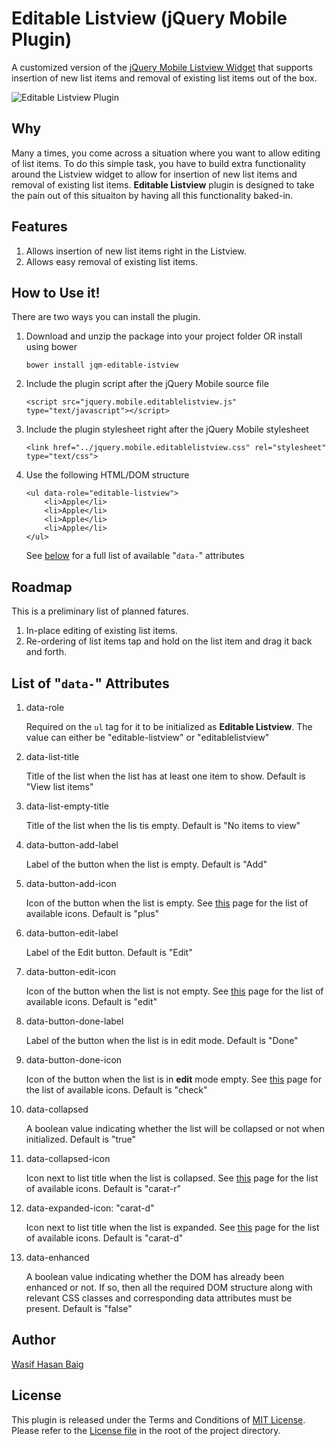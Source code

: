 Editable Listview (jQuery Mobile Plugin)
========================================
A customized version of the [jQuery Mobile Listview Widget](http://demos.jquerymobile.com/1.4.2/listview/) that supports insertion of new list items and removal of existing list items out of the box.

![Editable Listview Plugin](https://raw.githubusercontent.com/baig/jquerymobile-editablelistview/master/editable-listview.png)

## Why
Many a times, you come across a situation where you want to allow editing of list items. To do this simple task, you have to build extra functionality around the Listview widget to allow for insertion of new list items and removal of existing list items. **Editable Listview** plugin is designed to take the pain out of this situaiton by having all this functionality baked-in.

## Features

1. Allows insertion of new list items right in the Listview.
2. Allows easy removal of existing list items.

## How to Use it!
There are two ways you can install the plugin.

1. Download and unzip the package into your project folder OR install using bower

    `bower install jqm-editable-istview`
    
2. Include the plugin script after the jQuery Mobile source file
    
    `<script src="jquery.mobile.editablelistview.js" type="text/javascript"></script>`
    
3. Include the plugin stylesheet right after the jQuery Mobile stylesheet

    `<link href="../jquery.mobile.editablelistview.css" rel="stylesheet" type="text/css">`
    
4. Use the following HTML/DOM structure

    ```
    <ul data-role="editable-listview">
        <li>Apple</li>
        <li>Apple</li>
        <li>Apple</li>
        <li>Apple</li>
    </ul>
    ```
    See [below](#attributes) for a full list of available "`data-`" attributes

## Roadmap
This is a preliminary list of planned fatures.

1. In-place editing of existing list items.
2. Re-ordering of list items tap and hold on the list item and drag it back and forth. 

## List of "`data-`" Attributes<a name="attributes"></a>

1. data-role
    
    Required on the `ul` tag for it to be initialized as **Editable Listview**. The value can either be "editable-listview" or "editablelistview"
    
2. data-list-title

    Title of the list when the list has at least one item to show. Default is "View list items"
    
3. data-list-empty-title

    Title of the list when the lis tis empty. Default is "No items to view"
    
4. data-button-add-label

    Label of the button when the list is empty. Default is "Add"
    
5. data-button-add-icon

    Icon of the button when the list is empty. See [this](http://api.jquerymobile.com/icons/) page for the list of available icons. Default is "plus"
    
6. data-button-edit-label

    Label of the Edit button. Default is "Edit"
    
7. data-button-edit-icon

    Icon of the button when the list is not empty. See [this](http://api.jquerymobile.com/icons/) page for the list of available icons. Default is "edit"
    
8. data-button-done-label

    Label of the button when the list is in edit mode. Default is "Done"
    
9. data-button-done-icon

    Icon of the button when the list is in **edit** mode empty. See [this](http://api.jquerymobile.com/icons/) page for the list of available icons. Default is "check"
    
10. data-collapsed

    A boolean value indicating whether the list will be collapsed or not when initialized. Default is "true"
    
11. data-collapsed-icon

    Icon next to list title when the list is collapsed. See [this](http://api.jquerymobile.com/icons/) page for the list of available icons. Default is "carat-r"
    
12. data-expanded-icon: "carat-d"

    Icon next to list title when the list is expanded. See [this](http://api.jquerymobile.com/icons/) page for the list of available icons. Default is "carat-d"
    
13. data-enhanced

    A boolean value indicating whether the DOM has already been enhanced or not. If so, then all the required DOM structure along with relevant CSS classes and corresponding data attributes must be present. Default is "false"
    

## Author
<a href="mailto:pr.wasif@gmail.com?subject=About%20Editable%20Listview%20Plugin">Wasif Hasan Baig</a>

## License
This plugin is released under the Terms and Conditions of [MIT License](http://opensource.org/licenses/MIT). Please refer to the [License file](https://github.com/baig/jquerymobile-editablelistview/blob/master/LICENSE.txt) in the root of the project directory.
